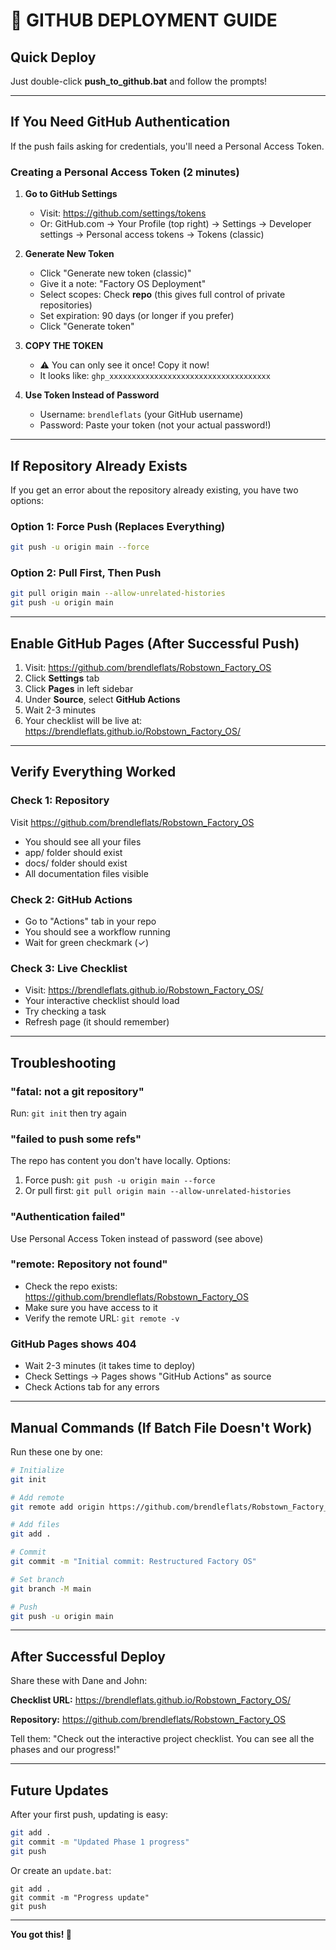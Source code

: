 # 🚀 GITHUB DEPLOYMENT GUIDE

## Quick Deploy

Just double-click **push_to_github.bat** and follow the prompts!

---

## If You Need GitHub Authentication

If the push fails asking for credentials, you'll need a Personal Access Token.

### Creating a Personal Access Token (2 minutes)

1. **Go to GitHub Settings**
   - Visit: https://github.com/settings/tokens
   - Or: GitHub.com → Your Profile (top right) → Settings → Developer settings → Personal access tokens → Tokens (classic)

2. **Generate New Token**
   - Click "Generate new token (classic)"
   - Give it a note: "Factory OS Deployment"
   - Select scopes: Check **repo** (this gives full control of private repositories)
   - Set expiration: 90 days (or longer if you prefer)
   - Click "Generate token"

3. **COPY THE TOKEN** 
   - ⚠️ You can only see it once! Copy it now!
   - It looks like: `ghp_xxxxxxxxxxxxxxxxxxxxxxxxxxxxxxxxxxxx`

4. **Use Token Instead of Password**
   - Username: `brendleflats` (your GitHub username)
   - Password: Paste your token (not your actual password!)

---

## If Repository Already Exists

If you get an error about the repository already existing, you have two options:

### Option 1: Force Push (Replaces Everything)
```bash
git push -u origin main --force
```

### Option 2: Pull First, Then Push
```bash
git pull origin main --allow-unrelated-histories
git push -u origin main
```

---

## Enable GitHub Pages (After Successful Push)

1. Visit: https://github.com/brendleflats/Robstown_Factory_OS
2. Click **Settings** tab
3. Click **Pages** in left sidebar
4. Under **Source**, select **GitHub Actions**
5. Wait 2-3 minutes
6. Your checklist will be live at: https://brendleflats.github.io/Robstown_Factory_OS/

---

## Verify Everything Worked

### Check 1: Repository
Visit https://github.com/brendleflats/Robstown_Factory_OS
- You should see all your files
- app/ folder should exist
- docs/ folder should exist
- All documentation files visible

### Check 2: GitHub Actions
- Go to "Actions" tab in your repo
- You should see a workflow running
- Wait for green checkmark (✓)

### Check 3: Live Checklist
- Visit: https://brendleflats.github.io/Robstown_Factory_OS/
- Your interactive checklist should load
- Try checking a task
- Refresh page (it should remember)

---

## Troubleshooting

### "fatal: not a git repository"
Run: `git init` then try again

### "failed to push some refs"
The repo has content you don't have locally. Options:
1. Force push: `git push -u origin main --force`
2. Or pull first: `git pull origin main --allow-unrelated-histories`

### "Authentication failed"
Use Personal Access Token instead of password (see above)

### "remote: Repository not found"
- Check the repo exists: https://github.com/brendleflats/Robstown_Factory_OS
- Make sure you have access to it
- Verify the remote URL: `git remote -v`

### GitHub Pages shows 404
- Wait 2-3 minutes (it takes time to deploy)
- Check Settings → Pages shows "GitHub Actions" as source
- Check Actions tab for any errors

---

## Manual Commands (If Batch File Doesn't Work)

Run these one by one:

```bash
# Initialize
git init

# Add remote
git remote add origin https://github.com/brendleflats/Robstown_Factory_OS.git

# Add files
git add .

# Commit
git commit -m "Initial commit: Restructured Factory OS"

# Set branch
git branch -M main

# Push
git push -u origin main
```

---

## After Successful Deploy

Share these with Dane and John:

**Checklist URL:**
https://brendleflats.github.io/Robstown_Factory_OS/

**Repository:**
https://github.com/brendleflats/Robstown_Factory_OS

Tell them: "Check out the interactive project checklist. You can see all the phases and our progress!"

---

## Future Updates

After your first push, updating is easy:

```bash
git add .
git commit -m "Updated Phase 1 progress"
git push
```

Or create an `update.bat`:
```batch
git add .
git commit -m "Progress update"
git push
```

---

**You got this! 🚀**
